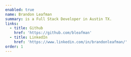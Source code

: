 ```yaml
---
enabled: true
name: Brandon Leafman
summary: is a Full Stack Developer in Austin TX.
links:
  - title: Github
    href: 'https://github.com/bleafman'
  - title: LinkedIn
    href: 'https://www.linkedin.com/in/brandonleafman/'
order: 1
---
```

